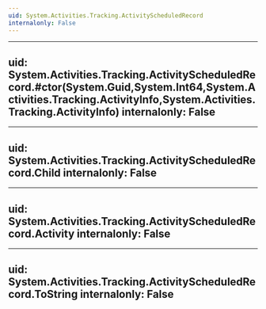```yaml
---
uid: System.Activities.Tracking.ActivityScheduledRecord
internalonly: False
---
```


---
uid: System.Activities.Tracking.ActivityScheduledRecord.#ctor(System.Guid,System.Int64,System.Activities.Tracking.ActivityInfo,System.Activities.Tracking.ActivityInfo)
internalonly: False
---

---
uid: System.Activities.Tracking.ActivityScheduledRecord.Child
internalonly: False
---

---
uid: System.Activities.Tracking.ActivityScheduledRecord.Activity
internalonly: False
---

---
uid: System.Activities.Tracking.ActivityScheduledRecord.ToString
internalonly: False
---
